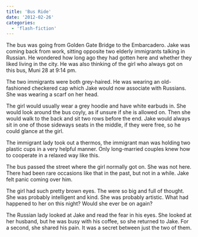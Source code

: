 ```yaml
---
title: 'Bus Ride'
date: '2012-02-26'
categories:
  - 'flash-fiction'
---
```


The bus was going from Golden Gate Bridge to the Embarcadero. Jake was coming
back from work, sitting opposite two elderly immigrants talking in Russian. He
wondered how long ago they had gotten here and whether they liked living in the
city. He was also thinking of the girl who always got on this bus, Muni 28 at
9:14 pm.

<!-- truncate -->


The two immigrants were both grey-haired. He was wearing an old-fashioned
checkered cap which Jake would now associate with Russians. She was wearing a
scarf on her head.

The girl would usually wear a grey hoodie and have white earbuds in. She would
look around the bus coyly, as if unsure if she is allowed on. Then she would
walk to the back and sit two rows before the end. Jake would always sit in one
of those sideways seats in the middle, if they were free, so he could glance at
the girl.

The immigrant lady took out a thermos, the immigrant man was holding two plastic
cups in a very helpful manner. Only long-married couples knew how to cooperate
in a relaxed way like this.

The bus passed the street where the girl normally got on. She was not here.
There had been rare occasions like that in the past, but not in a while. Jake
felt panic coming over him.

The girl had such pretty brown eyes. The were so big and full of thought. She
was probably intelligent and kind. She was probably artistic. What had happened
to her on this night? Would she ever be on again?

The Russian lady looked at Jake and read the fear in his eyes. She looked at her
husband, but he was busy with his coffee, so she returned to Jake. For a second,
she shared his pain. It was a secret between just the two of them.
